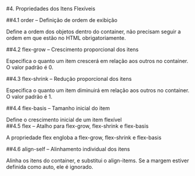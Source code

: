 #4. Propriedades dos Itens Flexíveis

##4.1 order – Definição de ordem de exibição

Define a ordem dos objetos dentro do container, não precisam seguir a ordem em que estão no HTML obrigatoriamente.

##4.2 flex-grow – Crescimento proporcional dos itens

Especifica o quanto um item crescerá em relação aos outros no container. O valor padrão é 0\.

##4.3 flex-shrink – Redução proporcional dos itens

Especifica o quanto um item diminuirá em relação aos outros no container. O valor padrão é 1\.

##4.4 flex-basis – Tamanho inicial do item

Define o crescimento inicial de um item flexível  
##4.5 flex – Atalho para flex-grow, flex-shrink e flex-basis

A propriedade flex engloba a flex-grow, flex-shrink e flex-basis

##4.6 align-self – Alinhamento individual dos itens

Alinha os itens do container, e substitui o align-items. Se a margem estiver definida como auto, ele é ignorado.
